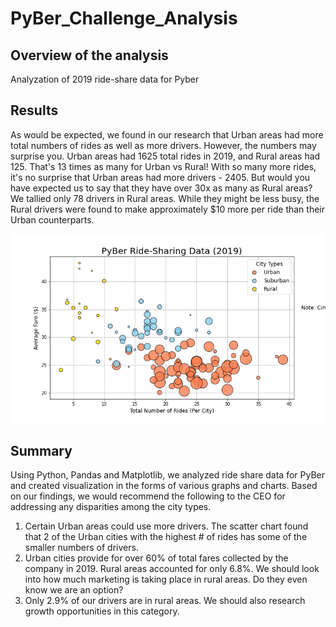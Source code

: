# PyBer_Challenge_Analysis

## **Overview of the analysis**

Analyzation of 2019 ride-share data for Pyber

## **Results**

As would be expected, we found in our research that Urban areas had more total numbers of rides as well as more drivers. However, the numbers may surprise you.
Urban areas had 1625 total rides in 2019, and Rural areas had 125. That's 13 times as many for Urban vs Rural!
With so many more rides, it's no surprise that Urban areas had more drivers - 2405. But would you have expected us to say that they have over 30x as many as Rural areas? 
We tallied only 78 drivers in Rural areas. While they might be less busy, the Rural drivers were found to make approximately $10 more per ride than their Urban counterparts. 

![See the following chart for a high level representation of the Total Number of Rides vs Average Fare](https://github.com/mcollmeyer8/PyBer_Analysis/blob/main/analysis/Fig1.png)

## **Summary**

Using Python, Pandas and Matplotlib, we analyzed ride share data for PyBer and created visualization in the forms of various graphs and charts.
Based on our findings, we would recommend the following to the CEO for addressing any disparities among the city types.

1. Certain Urban areas could use more drivers. The scatter chart found that 2 of the Urban cities with the highest # of rides has some of the smaller numbers of drivers.  
2. Urban cities provide for over 60% of total fares collected by the company in 2019. Rural areas accounted for only 6.8%. We should look into how much marketing is taking place in rural areas. Do they even know we are an option?
3. Only 2.9% of our drivers are in rural areas. We should also research growth opportunities in this category.
